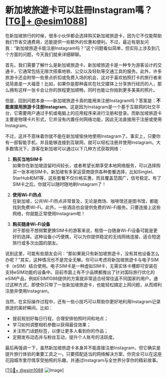 # 新加坡旅遊卡可以註冊Instagram嗎？[[TG💪+ @esim1088](https://t.me/s/esim1088)]

在新加坡旅行的时候，很多小伙伴都会选择购买新加坡旅遊卡，因为它不仅能帮助我们节省交通费用，还能提供一些额外的优惠和便利。不过，最近有朋友问我：“新加坡旅遊卡能注册Instagram吗？”这个问题看似简单，但实际上涉及到几个方面的问题，今天我们就来详细聊聊。

首先，我们需要了解什么是新加坡旅遊卡。新加坡旅遊卡是一种专为游客设计的交通卡，它通常包括无限次搭乘地铁、公交以及轻轨等交通工具的服务。此外，许多旅游卡还会附带一些景点折扣或免费入场的机会，这对于喜欢拍照打卡的旅行者来说简直是一大福音！比如，如果你是那种喜欢在社交媒体上分享旅行经历的人，那么拥有这样一张卡会让你的旅程更加顺畅，同时也能让你拍到更多美美的照片。

但是，回到问题本身——新加坡旅遊卡真的能用来注册Instagram吗？答案是：**不能直接用旅游卡注册Instagram**。这是因为Instagram是一个基于互联网的社交平台，它需要用户通过手机或电脑上的应用程序来进行注册和登录。而新加坡旅遊卡主要是物理卡片形式，它并没有内置任何网络功能，因此无法直接用于注册或使用Instagram。

不过，这并不意味着你就不能在新加坡愉快地使用Instagram了。事实上，只要你有一部智能手机，并且能够连接到互联网，就可以轻松注册并使用Instagram。大多数情况下，游客在新加坡可以通过以下几种方式获取网络：

1. **购买当地SIM卡**  
   如果你在新加坡逗留时间较长，或者希望长期享受本地网络服务，可以选择购买一张本地SIM卡。新加坡有多家运营商提供各种套餐选择，比如Singtel、StarHub和M1等，这些套餐不仅价格实惠，而且覆盖范围广，信号稳定。有了SIM卡之后，你就可以随时随地刷Instagram了！

2. **使用Wi-Fi热点**  
   在新加坡，公共Wi-Fi热点非常普及，无论是商场、咖啡馆还是图书馆，都能找到免费Wi-Fi。此外，一些酒店也会提供免费的Wi-Fi服务。只要连接上这些网络，你就能正常使用Instagram啦！

3. **购买随身Wi-Fi设备**  
   对于那些不想频繁更换SIM卡的游客来说，租借一台随身Wi-Fi设备可能是更好的选择。这种设备小巧便携，可以为你提供稳定的无线网络连接，适合短途旅行或多次出国的朋友。

说到这里，可能有些朋友会问：“那如果我只有新加坡旅遊卡，没有其他设备怎么办呢？”其实，这种情况也不是完全无解。你可以考虑将新加坡旅遊卡与电子SIM卡（eSIM）结合使用。电子SIM卡是一种虚拟SIM卡，无需实体卡槽即可安装在支持eSIM功能的设备中。目前市面上有不少品牌都推出了针对国际旅行优化的eSIM产品，例如ESIM1088提供的方案就非常适合经常往返不同国家的用户。通过这种方式，即使你只带了一张新加坡旅遊卡，也能轻松搞定上网问题，从而顺利注册并使用Instagram。

当然，在实际操作过程中，还有一些小技巧可以帮助你更好地利用Instagram记录旅途的美好瞬间。比如：

- 提前规划好每日行程，合理安排拍照时间和地点；
- 学习如何调整相机参数以获得最佳效果；
- 关注热门话题标签，以便让更多人看到你的作品；
- 定期发布动态并与粉丝互动，提升个人账号的活跃度。

最后再强调一下，虽然新加坡旅遊卡本身并不能直接注册Instagram，但它确实是提升旅行体验的重要工具之一。只要搭配适当的网络解决方案，你完全可以在这座花园城市里尽情享受拍照的乐趣，并通过Instagram与全世界分享你的精彩故事。

[[TG💪+ @esim1088](https://t.me/s/esim1088) ![Image](https://i.postimg.cc/4NQfJmqS/Snipaste-2025-05-13-00-14-12.png)]